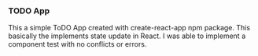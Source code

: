 ### TODO App
This a simple ToDO App created with create-react-app npm package. This basically the implements state update in React. I was able to implement a component test with no conflicts or errors.
